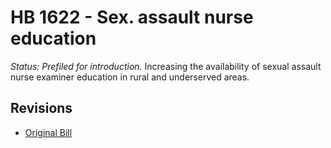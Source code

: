 # HB 1622 - Sex. assault nurse education
*Status: Prefiled for introduction.*
Increasing the availability of sexual assault nurse examiner education in rural and underserved areas.

## Revisions
* [Original Bill](1/)